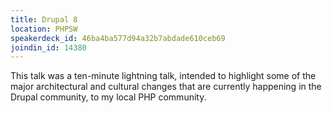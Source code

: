 ```yaml
---
title: Drupal 8
location: PHPSW
speakerdeck_id: 46ba4ba577d94a32b7abdade610ceb69
joindin_id: 14380
---
```

This talk was a ten-minute lightning talk, intended to highlight some of the major architectural and cultural changes
that are currently happening in the Drupal community, to my local PHP community.
